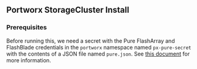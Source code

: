 ## Portworx StorageCluster Install

### Prerequisites

Before running this, we need a secret with the Pure FlashArray and FlashBlade credentials in the `portworx` namespace named `px-pure-secret` with the contents of a JSON file named `pure.json`. See [this document](https://docs.portworx.com/portworx-enterprise/platform/openshift/ocp-flasharray/install-flasharray/install-with-px-storev2#create-a-kubernetes-secret) for more information.